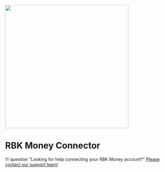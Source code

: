 <img src="https://static.openfintech.io/payment_providers/rbkmoney/logo.png?w=400" width="400px" >

# RBK Money Connector

!!! question "Looking for help connecting your RBK Money account?"
    <!--email_off-->[Please contact our support team!](mailto:{{custom.support_email}})<!--/email_off-->